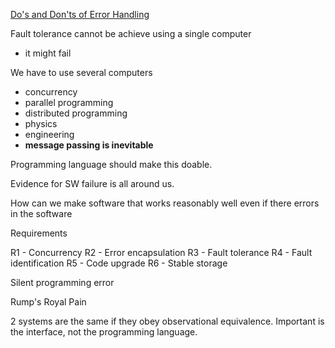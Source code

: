 [Do's and Don'ts of Error Handling](https://www.youtube.com/watch?v=TTM_b7EJg5E&t=1341s)

Fault tolerance cannot be achieve using a single computer
- it might fail

We have to use several computers
- concurrency
- parallel programming
- distributed programming
- physics
- engineering
- **message passing is inevitable**

Programming language should make this doable.

Evidence for SW failure is all around us.

How can we make software that works reasonably well even if there errors in the software

Requirements

R1 - Concurrency
R2 - Error encapsulation
R3 - Fault tolerance
R4 - Fault identification
R5 - Code upgrade
R6 - Stable storage

Silent programming error

Rump's Royal Pain

2 systems are the same if they obey observational equivalence.
Important is the interface, not the programming language.

